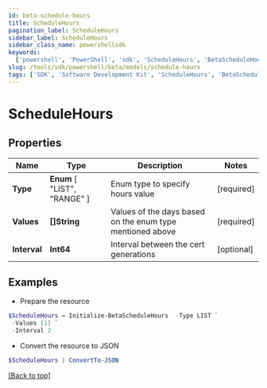 ```yaml
---
id: beta-schedule-hours
title: ScheduleHours
pagination_label: ScheduleHours
sidebar_label: ScheduleHours
sidebar_class_name: powershellsdk
keywords:
  ['powershell', 'PowerShell', 'sdk', 'ScheduleHours', 'BetaScheduleHours']
slug: /tools/sdk/powershell/beta/models/schedule-hours
tags: ['SDK', 'Software Development Kit', 'ScheduleHours', 'BetaScheduleHours']
---
```


# ScheduleHours

## Properties

| Name | Type | Description | Notes |
| --- | --- | --- | --- |
| **Type** | **Enum** [ "LIST", "RANGE" ] | Enum type to specify hours value | [required] |
| **Values** | **[]String** | Values of the days based on the enum type mentioned above | [required] |
| **Interval** | **Int64** | Interval between the cert generations | [optional] |

## Examples

- Prepare the resource

```powershell
$ScheduleHours = Initialize-BetaScheduleHours  -Type LIST `
 -Values [1] `
 -Interval 2
```

- Convert the resource to JSON

```powershell
$ScheduleHours | ConvertTo-JSON
```

[[Back to top]](#)
